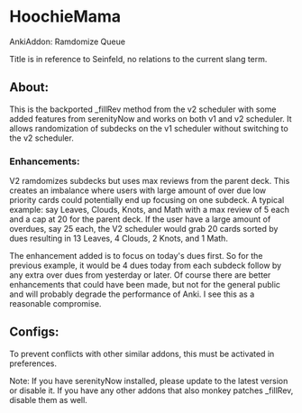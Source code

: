 # HoochieMama
AnkiAddon: Ramdomize Queue

Title is in reference to Seinfeld, no relations to the current slang term.


## About:
This is the backported _fillRev method from the v2 scheduler with some added features from serenityNow and works on both v1 and v2 scheduler. It allows randomization of subdecks on the v1 scheduler without switching to the v2 scheduler.

### Enhancements:
V2 ramdomizes subdecks but uses max reviews from the parent deck. This creates an imbalance where users with large amount of over due low priority cards could potentially end up focusing on one subdeck. A typical example: say Leaves, Clouds, Knots, and Math with a max review of 5 each and a cap at 20 for the parent deck. If the user have a large amount of overdues, say 25 each, the V2 scheduler would grab 20 cards sorted by dues resulting in 13 Leaves, 4 Clouds, 2 Knots, and 1 Math.

The enhancement added is to focus on today's dues first. So for the previous example, it would be 4 dues today from each subdeck follow by any extra over dues from yesterday or later. Of course there are better enhancements that could have been made, but not for the general public and will probably degrade the performance of Anki. I see this as a reasonable compromise.


## Configs:
To prevent conflicts with other similar addons, this must be activated in preferences.

Note: If you have serenityNow installed, please update to the latest version or disable it. If you have any other addons that also monkey patches _fillRev, disable them as well.

